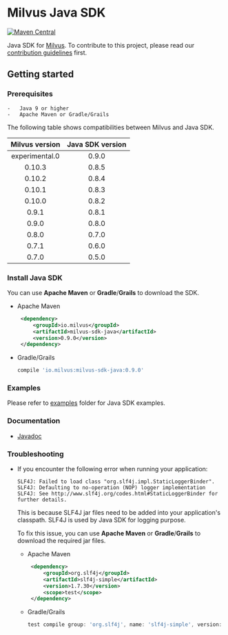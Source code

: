 # Milvus Java SDK

[![Maven Central](https://img.shields.io/maven-central/v/io.milvus/milvus-sdk-java.svg)](https://search.maven.org/artifact/io.milvus/milvus-sdk-java/)

Java SDK for [Milvus](https://github.com/milvus-io/milvus). To contribute to this project, please read our [contribution guidelines](https://github.com/milvus-io/milvus/blob/master/CONTRIBUTING.md) first.

## Getting started

### Prerequisites

    -   Java 9 or higher
    -   Apache Maven or Gradle/Grails

The following table shows compatibilities between Milvus and Java SDK.

| Milvus version | Java SDK version |
| :------------: | :--------------: |
|     experimental.0     |    0.9.0         |
|     0.10.3     |    0.8.5         |
|     0.10.2     |    0.8.4         |
|     0.10.1     |    0.8.3         |
|     0.10.0     |    0.8.2         |
|     0.9.1      |    0.8.1         |
|     0.9.0      |    0.8.0         |
|     0.8.0      |    0.7.0         |
|     0.7.1      |    0.6.0         |
|     0.7.0      |    0.5.0         |

### Install Java SDK

You can use **Apache Maven** or **Gradle**/**Grails** to download the SDK.

   - Apache Maven

       ```xml
        <dependency>
            <groupId>io.milvus</groupId>
            <artifactId>milvus-sdk-java</artifactId>
            <version>0.9.0</version>
        </dependency>
       ```

   - Gradle/Grails

        ```gradle
        compile 'io.milvus:milvus-sdk-java:0.9.0'
        ```

### Examples

Please refer to [examples](https://github.com/milvus-io/milvus-sdk-java/tree/0.9.0/examples/src/main/java) folder for Java SDK examples.

### Documentation

- [Javadoc](https://milvus-io.github.io/milvus-sdk-java/javadoc/index.html)

### Troubleshooting

- If you encounter the following error when running your application:
    ```
    SLF4J: Failed to load class "org.slf4j.impl.StaticLoggerBinder".
    SLF4J: Defaulting to no-operation (NOP) logger implementation
    SLF4J: See http://www.slf4j.org/codes.html#StaticLoggerBinder for further details.
    ```
  This is because SLF4J jar files need to be added into your application's classpath. SLF4J is used by Java SDK for logging purpose.
  
  To fix this issue, you can use **Apache Maven** or **Gradle**/**Grails** to download the required jar files.
                                                                                                         
    - Apache Maven
    
        ```xml
         <dependency>
             <groupId>org.slf4j</groupId>
             <artifactId>slf4j-simple</artifactId>
             <version>1.7.30</version>
             <scope>test</scope>
         </dependency>
        ```
    
    - Gradle/Grails
    
         ```gradle
         test compile group: 'org.slf4j', name: 'slf4j-simple', version: '1.7.30'
         ```
